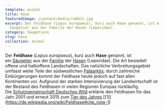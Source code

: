 ```yaml
---
template: animal
title: Hase
featuredImage: /content/media/rabbit.jpg
excerpt: Der Feldhase (Lepus europaeus), kurz auch Hase genannt, ist ein
  Säugetier aus der Familie der Hasen (Leporidae).
category: Säugetiere
slug: hase
collection: animal
---
```

Der **Feldhase** (*Lepus europaeus*), kurz auch **Hase** genannt, ist ein [Säugetier](https://de.wikipedia.org/wiki/S%C3%A4ugetier "Säugetier") aus der [Familie](https://de.wikipedia.org/wiki/Familie_(Biologie) "Familie (Biologie)") der [Hasen](https://de.wikipedia.org/wiki/Hasen "Hasen") (Leporidae). Die Art besiedelt offene und halboffene Landschaften. Das natürliche Verbreitungsgebiet umfasst weite Teile der südwestlichen [Paläarktis](https://de.wikipedia.org/wiki/Pal%C3%A4arktis "Paläarktis"); durch zahlreiche Einbürgerungen kommt der Feldhase heute jedoch auf fast allen Kontinenten vor. Aufgrund der starken Intensivierung der Landwirtschaft ist der Bestand des Feldhasen in vielen Regionen Europas rückläufig. Die [Schutzgemeinschaft Deutsches Wild](https://de.wikipedia.org/wiki/Schutzgemeinschaft_Deutsches_Wild "Schutzgemeinschaft Deutsches Wild") erklärte den Feldhasen für das Jahr 2001 und erneut 2015 zum [Tier des Jahres](https://de.wikipedia.org/wiki/Tier_des_Jahres#Tier_des_Jahres_in_Deutschland "Tier des Jahres").[\[1]](https://de.wikipedia.org/wiki/Feldhase#cite_note-1)